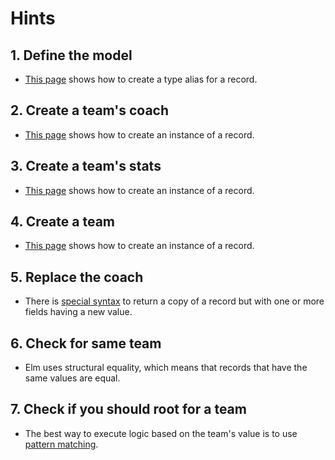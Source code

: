 # Hints

## 1. Define the model

- [This page][record-types] shows how to create a type alias for a record.

## 2. Create a team's coach

- [This page][create] shows how to create an instance of a record.

## 3. Create a team's stats

- [This page][create] shows how to create an instance of a record.

## 4. Create a team

- [This page][create] shows how to create an instance of a record.

## 5. Replace the coach

- There is [special syntax][update] to return a copy of a record but with one or more fields having a new value.

## 6. Check for same team

- Elm uses structural equality, which means that records that have the same values are equal.

## 7. Check if you should root for a team

- The best way to execute logic based on the team's value is to use [pattern matching][pattern-matching].

[records]: https://elm-lang.org/docs/records
[record-types]: https://elm-lang.org/docs/records#record-types
[structural-typing]: https://en.wikipedia.org/wiki/Structural_type_system
[create]: https://elm-lang.org/docs/records#what-is-a-record-
[update]: https://elm-lang.org/docs/records#updating-records
[access]: https://elm-lang.org/docs/records#access
[pattern-matching]: https://elm-lang.org/docs/records#pattern-matching
